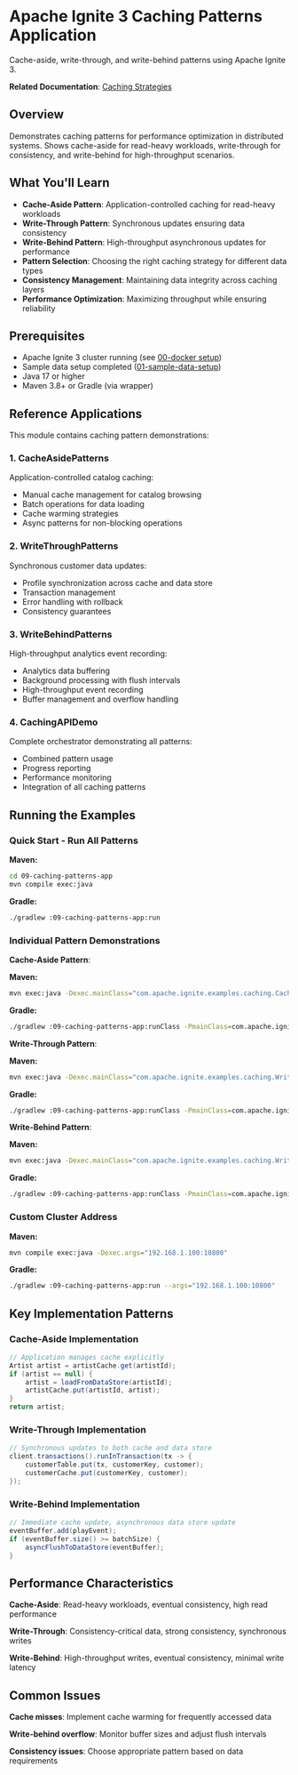 # Apache Ignite 3 Caching Patterns Application

Cache-aside, write-through, and write-behind patterns using Apache Ignite 3.

**Related Documentation**: [Caching Strategies](../../docs/05-performance-scalability/02-caching-strategies.md)

## Overview

Demonstrates caching patterns for performance optimization in distributed systems. Shows cache-aside for read-heavy workloads, write-through for consistency, and write-behind for high-throughput scenarios.

## What You'll Learn

- **Cache-Aside Pattern**: Application-controlled caching for read-heavy workloads
- **Write-Through Pattern**: Synchronous updates ensuring data consistency
- **Write-Behind Pattern**: High-throughput asynchronous updates for performance
- **Pattern Selection**: Choosing the right caching strategy for different data types
- **Consistency Management**: Maintaining data integrity across caching layers
- **Performance Optimization**: Maximizing throughput while ensuring reliability

## Prerequisites

- Apache Ignite 3 cluster running (see [00-docker setup](../00-docker/README.md))
- Sample data setup completed ([01-sample-data-setup](../01-sample-data-setup/))
- Java 17 or higher
- Maven 3.8+ or Gradle (via wrapper)

## Reference Applications

This module contains caching pattern demonstrations:

### 1. CacheAsidePatterns

Application-controlled catalog caching:

- Manual cache management for catalog browsing
- Batch operations for data loading
- Cache warming strategies
- Async patterns for non-blocking operations

### 2. WriteThroughPatterns

Synchronous customer data updates:

- Profile synchronization across cache and data store
- Transaction management
- Error handling with rollback
- Consistency guarantees

### 3. WriteBehindPatterns

High-throughput analytics event recording:

- Analytics data buffering
- Background processing with flush intervals
- High-throughput event recording
- Buffer management and overflow handling

### 4. CachingAPIDemo

Complete orchestrator demonstrating all patterns:

- Combined pattern usage
- Progress reporting
- Performance monitoring
- Integration of all caching patterns

## Running the Examples

### Quick Start - Run All Patterns

**Maven:**
```bash
cd 09-caching-patterns-app
mvn compile exec:java
```

**Gradle:**
```bash
./gradlew :09-caching-patterns-app:run
```

### Individual Pattern Demonstrations

**Cache-Aside Pattern**:

**Maven:**
```bash
mvn exec:java -Dexec.mainClass="com.apache.ignite.examples.caching.CacheAsidePatterns"
```

**Gradle:**
```bash
./gradlew :09-caching-patterns-app:runClass -PmainClass=com.apache.ignite.examples.caching.CacheAsidePatterns
```

**Write-Through Pattern**:

**Maven:**
```bash
mvn exec:java -Dexec.mainClass="com.apache.ignite.examples.caching.WriteThroughPatterns"
```

**Gradle:**
```bash
./gradlew :09-caching-patterns-app:runClass -PmainClass=com.apache.ignite.examples.caching.WriteThroughPatterns
```

**Write-Behind Pattern**:

**Maven:**
```bash
mvn exec:java -Dexec.mainClass="com.apache.ignite.examples.caching.WriteBehindPatterns"
```

**Gradle:**
```bash
./gradlew :09-caching-patterns-app:runClass -PmainClass=com.apache.ignite.examples.caching.WriteBehindPatterns
```

### Custom Cluster Address

**Maven:**
```bash
mvn compile exec:java -Dexec.args="192.168.1.100:10800"
```

**Gradle:**
```bash
./gradlew :09-caching-patterns-app:run --args="192.168.1.100:10800"
```

## Key Implementation Patterns

### Cache-Aside Implementation

```java
// Application manages cache explicitly
Artist artist = artistCache.get(artistId);
if (artist == null) {
    artist = loadFromDataStore(artistId);
    artistCache.put(artistId, artist);
}
return artist;
```

### Write-Through Implementation

```java
// Synchronous updates to both cache and data store
client.transactions().runInTransaction(tx -> {
    customerTable.put(tx, customerKey, customer);
    customerCache.put(customerKey, customer);
});
```

### Write-Behind Implementation

```java
// Immediate cache update, asynchronous data store update
eventBuffer.add(playEvent);
if (eventBuffer.size() >= batchSize) {
    asyncFlushToDataStore(eventBuffer);
}
```

## Performance Characteristics

**Cache-Aside**: Read-heavy workloads, eventual consistency, high read performance

**Write-Through**: Consistency-critical data, strong consistency, synchronous writes

**Write-Behind**: High-throughput writes, eventual consistency, minimal write latency

## Common Issues

**Cache misses**: Implement cache warming for frequently accessed data

**Write-behind overflow**: Monitor buffer sizes and adjust flush intervals

**Consistency issues**: Choose appropriate pattern based on data requirements
